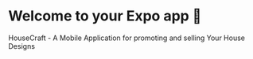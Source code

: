 # Welcome to your Expo app 👋

HouseCraft - A Mobile Application for promoting and selling Your House Designs

